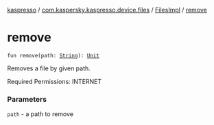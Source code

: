 [kaspresso](../../index.md) / [com.kaspersky.kaspresso.device.files](../index.md) / [FilesImpl](index.md) / [remove](./remove.md)

# remove

`fun remove(path: `[`String`](https://kotlinlang.org/api/latest/jvm/stdlib/kotlin/-string/index.html)`): `[`Unit`](https://kotlinlang.org/api/latest/jvm/stdlib/kotlin/-unit/index.html)

Removes a file by given path.

Required Permissions: INTERNET

### Parameters

`path` - a path to remove